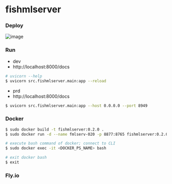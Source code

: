 # fishmlserver

### Deploy
![image](https://github.com/user-attachments/assets/a73f0819-66a6-4e80-830b-a2d0bff2dcc7)

### Run
- dev
- http://localhost:8000/docs
```bash
# uvicorn --help
$ uvicorn src.fishmlserver.main:app --reload
```

- prd
- http://localhost:8000/docs
```bash
$ uvicorn src.fishmlserver.main:app --host 0.0.0.0 --port 8949
```

### Docker
```bash
$ sudo docker build -t fishmlserver:0.2.0 .
$ sudo docker run -d --name fmlserv-020 -p 8877:8765 fishmlserver:0.2.0
```

```bash
# execute bash command of docker; connect to CLI
$ sudo docker exec -it <DOCKER_PS_NAME> bash

# exit docker bash
$ exit
```

### Fly.io



